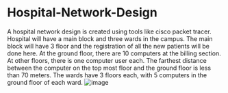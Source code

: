 # Hospital-Network-Design

A hospital network design is created using tools like cisco packet tracer. Hospital will have a main block and three wards in the campus. The main block will have 3 floor and the registration of all the new patients will be done here. At the ground floor, there are 10 computers at the billing section. At other floors, there is one computer user each. The farthest distance between the computer on the top most floor and the ground floor is less than 70 meters. The wards have 3 floors each, with 5 computers in the ground floor of each ward.
![image](https://user-images.githubusercontent.com/99959789/204167529-30a04d2e-7f7b-4eda-8a55-923faba0acfb.png)
